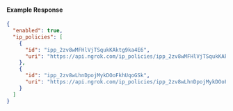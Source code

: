 <!-- Code generated for API Clients. DO NOT EDIT. -->

#### Example Response

```json
{
  "enabled": true,
  "ip_policies": [
    {
      "id": "ipp_2zv8wMFHlVjTSqukKAktg9ka4E6",
      "uri": "https://api.ngrok.com/ip_policies/ipp_2zv8wMFHlVjTSqukKAktg9ka4E6"
    },
    {
      "id": "ipp_2zv8wLhnDpojMykDOoFkhUqoGSk",
      "uri": "https://api.ngrok.com/ip_policies/ipp_2zv8wLhnDpojMykDOoFkhUqoGSk"
    }
  ]
}
```
